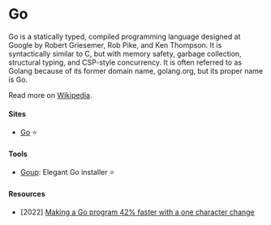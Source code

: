 # Go

Go is a statically typed, compiled programming language designed at Google by Robert Griesemer, Rob Pike, and Ken Thompson. It is syntactically similar to C, but with memory safety, garbage collection, structural typing, and CSP-style concurrency. It is often referred to as Golang because of its former domain name, golang.org, but its proper name is Go.

Read more on [Wikipedia](https://en.wikipedia.org/wiki/Go_(programming_language)).

#### Sites
- [Go](https://go.dev) ⭐

#### Tools
- [Goup](https://github.com/owenthereal/goup): Elegant Go installer ⭐

#### Resources
- [2022] [Making a Go program 42% faster with a one character change](https://hmarr.com/blog/go-allocation-hunting)
